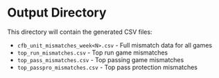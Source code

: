 # Output Directory

This directory will contain the generated CSV files:

- `cfb_unit_mismatches_week<N>.csv` - Full mismatch data for all games
- `top_run_mismatches.csv` - Top run game mismatches
- `top_pass_mismatches.csv` - Top passing game mismatches
- `top_passpro_mismatches.csv` - Top pass protection mismatches
